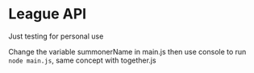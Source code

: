 # League API
 Just testing for personal use



Change the variable summonerName in main.js then use console to run `node main.js`, same concept with together.js